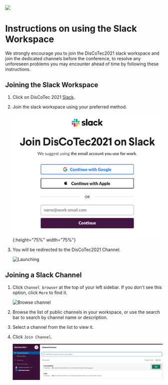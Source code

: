 [![](https://www.discotec.org/2021/discotec2021-banner.jpeg)](https://www.discotec.org/2021/)

# Instructions on using the Slack Workspace 

We strongly encourage you to join the DisCoTec2021 slack workspace and join the dedicated channels before the conference, to resolve any unforeseen problems you may encounter ahead of time by following these instructions. 

## Joining the Slack Workspace

1. Click on DisCoTec 2021 [Slack](https://discotec2021.slack.com/join/shared_invite/zt-qd3ed8l2-BC1WA_re3N~e6AjNbFNIzQ#/shared-invite/email).

2. Join the slack workspace using your preferred method.

    ![Join](screenshots/join.png){:height="75%" width="75%"}

3. You will be redirected to the DisCoTec2021 Channel.

    ![Launching](screenshot/launching_slack.png)

## Joining a Slack Channel

1.  Click ``Channel browser`` at the top of your left sidebar. If you don't see this option, click ``More`` to find it.

    ![Browse channel](screenshot/browse_channel.png)

2. Browse the list of public channels in your workspace, or use the search bar to search by channel name or description.

3. Select a channel from the list to view it.

4. Click ``Join Channel``.

    ![Join channel](screenshots/join_channel.png)




